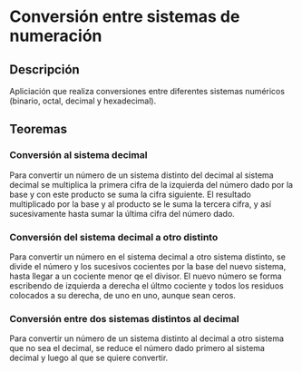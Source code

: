 # Conversión entre sistemas de numeración

## Descripción
Apliciación que realiza conversiones entre diferentes sistemas numéricos (binario, octal, decimal y hexadecimal).

## Teoremas
### Conversión al sistema decimal
Para convertir un número de un sistema distinto del decimal al sistema decimal se multiplica la primera cifra de la izquierda del número dado por la base y con este producto se suma la cifra siguiente. El resultado multiplicado por la base y al producto se le suma la tercera cifra, y así sucesivamente hasta sumar la última cifra del número dado.


### Conversión del sistema decimal a otro distinto
Para convertir un número en el sistema decimal a otro sistema distinto, se divide el número y los sucesivos cocientes por la base del nuevo sistema, hasta llegar a un cociente menor qe el divisor. El nuevo número se forma escribendo de izquierda a derecha el últmo cociente y todos los residuos colocados a su derecha, de uno en uno, aunque sean ceros.

### Conversión entre dos sistemas distintos al decimal
Para convertir un número de un sistema distinto al decimal a otro sistema que no sea el decimal, se reduce el número dado primero al sistema decimal y luego al que se quiere convertir.
